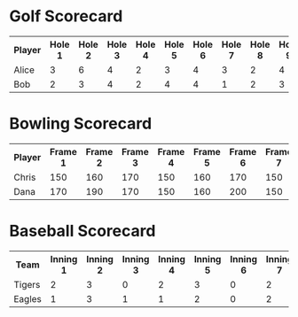 

<html lang="en">
<head>
<meta charset="UTF-8">
<link rel="stylesheet" href="style.css">
</head>
<body>
<h1>Golf Scorecard</h1>
<table>
<tr>
<th>Player</th>
<th>Hole 1</th>
<th>Hole 2</th>
<th>Hole 3</th>
<th>Hole 4</th>
<th>Hole 5</th>
<th>Hole 6</th>
<th>Hole 7</th>
<th>Hole 8</th>
<th>Hole 9</th>
</tr>
<tr>
<td>Alice</td>
<td>3</td>
<td>6</td>
<td>4</td>
<td>2</td>
<td>3</td>
<td>4</td>
<td>3</td>
<td>2</td>
<td>4</td>
</tr>
<tr>
<td>Bob</td>
<td>2</td>
<td>3</td>
<td>4</td>
<td>2</td>
<td>4</td>
<td>4</td>
<td>1</td>
<td>2</td>
<td>3</td>
</tr>
</table>
</body>
</html>


<html lang="en">
<head>
<meta charset="UTF-8">
<link rel="stylesheet" href="style.css">
</head>
<body>
<h1>Bowling Scorecard</h1>
<table>
<tr>
<th>Player</th>
<th>Frame 1</th>
<th>Frame 2</th>
<th>Frame 3</th>
<th>Frame 4</th>
<th>Frame 5</th>
<th>Frame 6</th>
<th>Frame 7</th>
<th>Frame 8</th>
<th>Frame 9</th>
<th>Frame 10</th>
</tr>
<tr>
<td>Chris</td>
<td>150</td>
<td>160</td>
<td>170</td>
<td>150</td>
<td>160</td>
<td>170</td>
<td>150</td>
<td>160</td>
<td>170</td>
<td>170</td>
</tr>
<tr>
<td>Dana</td>
<td>170</td>
<td>190</td>
<td>170</td>
<td>150</td>
<td>160</td>
<td>200</td>
<td>150</td>
<td>160</td>
<td>190</td>
<td>170</td>
</tr>
</table>
</body>
</html>

<html lang="en">
<head>
<meta charset="UTF-8">
<link rel="stylesheet" href="style.css">
</head>
<body>
<h1>Baseball Scorecard</h1>
<table>
<tr>
<th>Team</th>
<th>Inning 1</th>
<th>Inning 2</th>
<th>Inning 3</th>
<th>Inning 4</th>
<th>Inning 5</th>
<th>Inning 6</th>
<th>Inning 7</th>
<th>Inning 8</th>
<th>Inning 9</th>
</tr>
<tr>
<td>Tigers</td>
<td>2</td>
<td>3</td>
<td>0</td>
<td>2</td>
<td>3</td>
<td>0</td>
<td>2</td>
<td>2</td>
<td>1</td>
</tr>
<tr>
<td>Eagles</td>
<td>1</td>
<td>3</td>
<td>1</td>
<td>1</td>
<td>2</td>
<td>0</td>
<td>2</td>
<td>3</td>
<td>1</td>
</tr>
</table>
</body>
</html>
